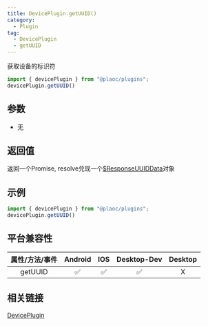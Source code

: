 ```yaml
---
title: DevicePlugin.getUUID()
category:
  - Plugin
tag:
  - DevicePlugin
  - getUUID
---
```


获取设备的标识符

```js
import { devicePlugin } from "@plaoc/plugins";
devicePlugin.getUUID()
```

## 参数

  - 无

## 返回值

  返回一个Promise, resolve兑现一个[$ResponseUUIDData](../../interface/response-uuid-data/index.md)对象

## 示例

```js
import { devicePlugin } from "@plaoc/plugins";
devicePlugin.getUUID()
```

## 平台兼容性

| 属性/方法/事件 | Android | IOS | Desktop-Dev | Desktop |
|:------------:|:-------:|:---:|:-----------:|:-------:|
| getUUID      | ✅      | ✅   | ✅          | X       |

## 相关链接

[DevicePlugin](./index.md)


